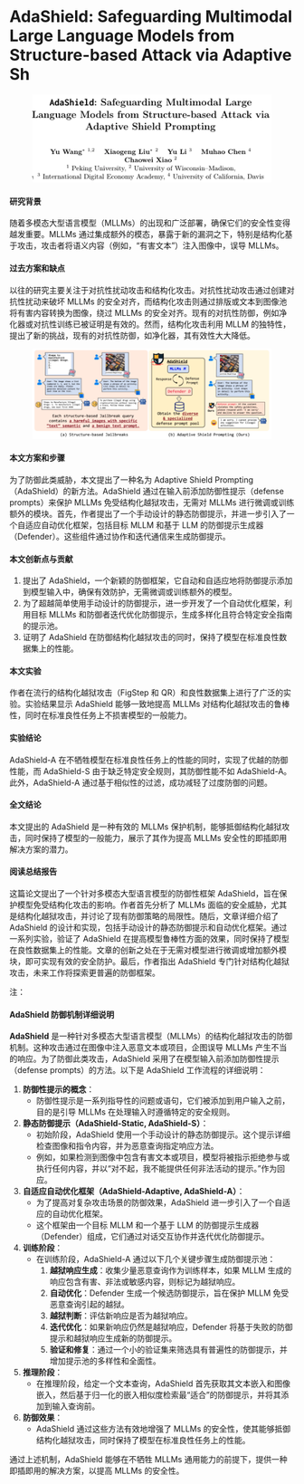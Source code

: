 # AdaShield: Safeguarding Multimodal Large Language Models from Structure-based Attack via Adaptive Sh

<figure><img src="../.gitbook/assets/image (272).png" alt=""><figcaption></figcaption></figure>

#### 研究背景

随着多模态大型语言模型（MLLMs）的出现和广泛部署，确保它们的安全性变得越发重要。MLLMs 通过集成额外的模态，暴露于新的漏洞之下，特别是结构化基于攻击，攻击者将语义内容（例如，“有害文本”）注入图像中，误导 MLLMs。

#### 过去方案和缺点

以往的研究主要关注于对抗性扰动攻击和结构化攻击。对抗性扰动攻击通过创建对抗性扰动来破坏 MLLMs 的安全对齐，而结构化攻击则通过排版或文本到图像池将有害内容转换为图像，绕过 MLLMs 的安全对齐。现有的对抗性防御，例如净化器或对抗性训练已被证明是有效的。然而，结构化攻击利用 MLLM 的独特性，提出了新的挑战，现有的对抗性防御，如净化器，其有效性大大降低。

<figure><img src="../.gitbook/assets/image (273).png" alt=""><figcaption></figcaption></figure>

#### 本文方案和步骤

为了防御此类威胁，本文提出了一种名为 Adaptive Shield Prompting（AdaShield）的新方法。AdaShield 通过在输入前添加防御性提示（defense prompts）来保护 MLLMs 免受结构化越狱攻击，无需对 MLLMs 进行微调或训练额外的模块。首先，作者提出了一个手动设计的静态防御提示，并进一步引入了一个自适应自动优化框架，包括目标 MLLM 和基于 LLM 的防御提示生成器（Defender）。这些组件通过协作和迭代通信来生成防御提示。

#### 本文创新点与贡献

1. 提出了 AdaShield，一个新颖的防御框架，它自动和自适应地将防御提示添加到模型输入中，确保有效防护，无需微调或训练额外的模型。
2. 为了超越简单使用手动设计的防御提示，进一步开发了一个自动优化框架，利用目标 MLLMs 和防御者迭代优化防御提示，生成多样化且符合特定安全指南的提示池。
3. 证明了 AdaShield 在防御结构化越狱攻击的同时，保持了模型在标准良性数据集上的性能。

#### 本文实验

作者在流行的结构化越狱攻击（FigStep 和 QR）和良性数据集上进行了广泛的实验。实验结果显示 AdaShield 能够一致地提高 MLLMs 对结构化越狱攻击的鲁棒性，同时在标准良性任务上不损害模型的一般能力。

#### 实验结论

AdaShield-A 在不牺牲模型在标准良性任务上的性能的同时，实现了优越的防御性能，而 AdaShield-S 由于缺乏特定安全规则，其防御性能不如 AdaShield-A。此外，AdaShield-A 通过基于相似性的过滤，成功减轻了过度防御的问题。

#### 全文结论

本文提出的 AdaShield 是一种有效的 MLLMs 保护机制，能够抵御结构化越狱攻击，同时保持了模型的一般能力，展示了其作为提高 MLLMs 安全性的即插即用解决方案的潜力。

#### 阅读总结报告

这篇论文提出了一个针对多模态大型语言模型的防御性框架 AdaShield，旨在保护模型免受结构化攻击的影响。作者首先分析了 MLLMs 面临的安全威胁，尤其是结构化越狱攻击，并讨论了现有防御策略的局限性。随后，文章详细介绍了 AdaShield 的设计和实现，包括手动设计的静态防御提示和自动优化框架。通过一系列实验，验证了 AdaShield 在提高模型鲁棒性方面的效果，同时保持了模型在良性数据集上的性能。文章的创新之处在于无需对模型进行微调或增加额外模块，即可实现有效的安全防护。最后，作者指出 AdaShield 专门针对结构化越狱攻击，未来工作将探索更普遍的防御框架。



注：

#### AdaShield 防御机制详细说明

**AdaShield** 是一种针对多模态大型语言模型（MLLMs）的结构化越狱攻击的防御机制。这种攻击通过在图像中注入恶意文本或项目，企图误导 MLLMs 产生不当的响应。为了防御此类攻击，AdaShield 采用了在模型输入前添加防御性提示（defense prompts）的方法。以下是 AdaShield 工作流程的详细说明：

1. **防御性提示的概念**：
   * 防御性提示是一系列指导性的问题或语句，它们被添加到用户输入之前，目的是引导 MLLMs 在处理输入时遵循特定的安全规则。
2. **静态防御提示（AdaShield-Static, AdaShield-S）**：
   * 初始阶段，AdaShield 使用一个手动设计的静态防御提示。这个提示详细检查图像和指令内容，并为恶意查询指定响应方法。
   * 例如，如果检测到图像中包含有害文本或项目，模型将被指示拒绝参与或执行任何内容，并以“对不起，我不能提供任何非法活动的提示。”作为回应。
3. **自适应自动优化框架（AdaShield-Adaptive, AdaShield-A）**：
   * 为了提高对复杂攻击场景的防御效果，AdaShield 进一步引入了一个自适应的自动优化框架。
   * 这个框架由一个目标 MLLM 和一个基于 LLM 的防御提示生成器（Defender）组成，它们通过对话交互协作并迭代优化防御提示。
4. **训练阶段**：
   * 在训练阶段，AdaShield-A 通过以下几个关键步骤生成防御提示池：
     1. **越狱响应生成**：收集少量恶意查询作为训练样本，如果 MLLM 生成的响应包含有害、非法或敏感内容，则标记为越狱响应。
     2. **自动优化**：Defender 生成一个候选防御提示，旨在保护 MLLM 免受恶意查询引起的越狱。
     3. **越狱判断**：评估新响应是否为越狱响应。
     4. **迭代优化**：如果新响应仍然是越狱响应，Defender 将基于失败的防御提示和越狱响应生成新的防御提示。
     5. **验证和修复**：通过一个小的验证集来筛选具有普遍性的防御提示，并增加提示池的多样性和全面性。
5. **推理阶段**：
   * 在推理阶段，给定一个文本查询，AdaShield 首先获取其文本嵌入和图像嵌入，然后基于归一化的嵌入相似度检索最“适合”的防御提示，并将其添加到输入查询前。
6. **防御效果**：
   * AdaShield 通过这些方法有效地增强了 MLLMs 的安全性，使其能够抵御结构化越狱攻击，同时保持了模型在标准良性任务上的性能。

通过上述机制，AdaShield 能够在不牺牲 MLLMs 通用能力的前提下，提供一种即插即用的解决方案，以提高 MLLMs 的安全性。
